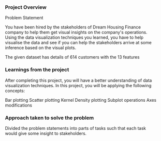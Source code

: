 ### Project Overview

  Problem Statement

You have been hired by the stakeholders of Dream Housing Finance company to help them get visual insights on the company's operations. Using the data visualization techniques you learned, you have to help visualise the data and see if you can help the stakeholders arrive at some inference based on the visual plots.

The given dataset has details of 614 customers with the 13 features


### Learnings from the project

 After completing this project, you will have a better understanding of data visualization techniques. In this project, you will be applying the following concepts:

Bar plotting
Scatter plotting
Kernel Density plotting
Subplot operations
Axes modifications


### Approach taken to solve the problem

 Divided the problem statements into parts of tasks such that each task would give some insight to stakeholders.


